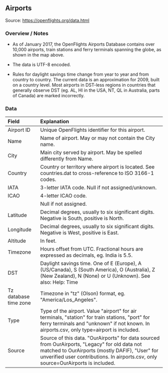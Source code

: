 ## Airports

Source: https://openflights.org/data.html

### Overview / Notes
- As of January 2017, the OpenFlights Airports Database contains over 10,000 airports, train stations and ferry terminals spanning the globe, as shown in the map above. 
- The data is UTF-8 encoded.

- Rules for daylight savings time change from year to year and from country to country. The current data is an approximation for 2009, built on a country level. Most airports in DST-less regions in countries that generally observe DST (eg. AL, HI in the USA, NT, QL in Australia, parts of Canada) are marked incorrectly.

### Data 



| Field | Explanation | 
|:------|:------------|
|Airport ID	 | Unique OpenFlights identifier for this airport. |
|Name		 | Name of airport. May or may not contain the City name. |
|City		 | Main city served by airport. May be spelled differently from Name. |
|Country	 | 	Country or territory where airport is located. See countries.dat to cross-reference to ISO 3166-1 codes. |
|IATA		 | 3-letter IATA code. Null if not assigned/unknown. |
|ICAO		 | 4-letter ICAO code. |
|             | Null if not assigned. |
|Latitude		 | Decimal degrees, usually to six significant digits. Negative is South, positive is North. |
|Longitude	 | 	Decimal degrees, usually to six significant digits. Negative is West, positive is East. |
|Altitude       | In feet. |
|Timezone	 | 	Hours offset from UTC. Fractional hours are expressed as decimals, eg. India is 5.5. |
|DST		 | Daylight savings time. One of E (Europe), A (US/Canada), S (South America), O (Australia), Z (New Zealand), N (None) or U (Unknown). See also: Help: Time |
|Tz database time zone	    |  Timezone in "tz" (Olson) format, eg. "America/Los_Angeles". |
|Type		 | Type of the airport. Value "airport" for air terminals, "station" for train stations, "port" for ferry terminals and "unknown" if not known. In airports.csv, only type=airport is included. |
|Source	 | 	Source of this data. "OurAirports" for data sourced from OurAirports, "Legacy" for old data not matched to OurAirports (mostly DAFIF), "User" for unverified user contributions. In airports.csv, only source=OurAirports is included. |
